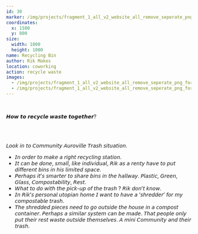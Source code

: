 ```yaml
---
id: 30
marker: /img/projects/fragment_1_all_v2_website_all_remove_seperate_png-31.png
coordinates:
  x: 1500
  y: 800
size:
  width: 1000
  height: 1000
name: Recycling Bin
author: Rik Makes
location: coworking
action: recycle waste
images:
  - /img/projects/fragment_1_all_v2_website_all_remove_seperate_png_for-archieve-57.png
  - /img/projects/fragment_1_all_v2_website_all_remove_seperate_png_for-archieve-56.png
---
```

<br>

𝙃𝙤𝙬 𝙩𝙤 𝙧𝙚𝙘𝙮𝙘𝙡𝙚 𝙬𝙖𝙨𝙩𝙚 𝙩𝙤𝙜𝙚𝙩𝙝𝙚𝙧?

<br>

<br>

𝘓𝘰𝘰𝘬 𝘪𝘯 𝘵𝘰 𝘊𝘰𝘮𝘮𝘶𝘯𝘪𝘵𝘺 𝘈𝘶𝘳𝘰𝘷𝘪𝘭𝘭𝘦 𝘛𝘳𝘢𝘴𝘩 𝘴𝘪𝘵𝘶𝘢𝘵𝘪𝘰𝘯.

* 𝘐𝘯 𝘰𝘳𝘥𝘦𝘳 𝘵𝘰 𝘮𝘢𝘬𝘦 𝘢 𝘳𝘪𝘨𝘩𝘵 𝘳𝘦𝘤𝘺𝘤𝘭𝘪𝘯𝘨 𝘴𝘵𝘢𝘵𝘪𝘰𝘯.
*  𝘐𝘵 𝘤𝘢𝘯 𝘣𝘦 𝘥𝘰𝘯𝘦, 𝘴𝘮𝘢𝘭𝘭, 𝘭𝘪𝘬𝘦 𝘪𝘯𝘥𝘪𝘷𝘪𝘥𝘶𝘢𝘭, 𝘙𝘪𝘬 𝘢𝘴 𝘢 𝘳𝘦𝘯𝘵𝘺 𝘩𝘢𝘷𝘦 𝘵𝘰 𝘱𝘶𝘵 𝘥𝘪𝘧𝘧𝘦𝘳𝘦𝘯𝘵 𝘣𝘪𝘯𝘴 𝘪𝘯 𝘩𝘪𝘴 𝘭𝘪𝘮𝘪𝘵𝘦𝘥 𝘴𝘱𝘢𝘤𝘦.
*  𝘗𝘦𝘳𝘩𝘢𝘱𝘴 𝘪𝘵’𝘴 𝘴𝘮𝘢𝘳𝘵𝘦𝘳 𝘵𝘰 𝘴𝘩𝘢𝘳𝘦 𝘣𝘪𝘯𝘴 𝘪𝘯 𝘵𝘩𝘦 𝘩𝘢𝘭𝘭𝘸𝘢𝘺. 𝘗𝘭𝘢𝘴𝘵𝘪𝘤, 𝘎𝘳𝘦𝘦𝘯, 𝘎𝘭𝘢𝘴𝘴, 𝘊𝘰𝘮𝘱𝘰𝘴𝘵𝘢𝘣𝘪𝘭𝘪𝘵𝘺, 𝘙𝘦𝘴𝘵. 
*  𝘞𝘩𝘢𝘵 𝘵𝘰 𝘥𝘰 𝘸𝘪𝘵𝘩 𝘵𝘩𝘦 𝘱𝘪𝘤𝘬-𝘶𝘱 𝘰𝘧 𝘵𝘩𝘦 𝘵𝘳𝘢𝘴𝘩 ? 𝘙𝘪𝘬 𝘥𝘰𝘯’𝘵 𝘬𝘯𝘰𝘸. 
*  𝘐𝘯 𝘙𝘪𝘬’𝘴 𝘱𝘦𝘳𝘴𝘰𝘯𝘢𝘭 𝘶𝘵𝘰𝘱𝘪𝘢𝘯 𝘩𝘰𝘮𝘦 𝘐 𝘸𝘢𝘯𝘵 𝘵𝘰 𝘩𝘢𝘷𝘦 𝘢 ‘𝘴𝘩𝘳𝘦𝘥𝘥𝘦𝘳’ 𝘧𝘰𝘳 𝘮𝘺 𝘤𝘰𝘮𝘱𝘰𝘴𝘵𝘢𝘣𝘭𝘦 𝘵𝘳𝘢𝘴𝘩.
*  𝘛𝘩𝘦 𝘴𝘩𝘳𝘦𝘥𝘥𝘦𝘥 𝘱𝘪𝘦𝘤𝘦𝘴 𝘯𝘦𝘦𝘥 𝘵𝘰 𝘨𝘰 𝘰𝘶𝘵𝘴𝘪𝘥𝘦 𝘵𝘩𝘦 𝘩𝘰𝘶𝘴𝘦 𝘪𝘯 𝘢 𝘤𝘰𝘮𝘱𝘰𝘴𝘵 𝘤𝘰𝘯𝘵𝘢𝘪𝘯𝘦𝘳. 𝘗𝘦𝘳𝘩𝘢𝘱𝘴 𝘢 𝘴𝘪𝘮𝘪𝘭𝘢𝘳 𝘴𝘺𝘴𝘵𝘦𝘮 𝘤𝘢𝘯 𝘣𝘦 𝘮𝘢𝘥𝘦. 𝘛𝘩𝘢𝘵 𝘱𝘦𝘰𝘱𝘭𝘦 𝘰𝘯𝘭𝘺 𝘱𝘶𝘵 𝘵𝘩𝘦𝘪𝘳 𝘳𝘦𝘴𝘵 𝘸𝘢𝘴𝘵𝘦 𝘰𝘶𝘵𝘴𝘪𝘥𝘦 𝘵𝘩𝘦𝘮𝘴𝘦𝘭𝘷𝘦𝘴. 𝘈 𝘮𝘪𝘯𝘪 𝘊𝘰𝘮𝘮𝘶𝘯𝘪𝘵𝘺 𝘢𝘯𝘥 𝘵𝘩𝘦𝘪𝘳 𝘵𝘳𝘢𝘴𝘩.

<br>

<br>